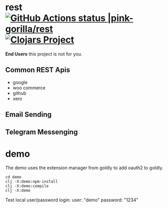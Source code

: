 # rest [![GitHub Actions status |pink-gorilla/rest](https://github.com/pink-gorilla/rest/workflows/CI/badge.svg)](https://github.com/pink-gorilla/rest/actions?workflow=CI)[![Clojars Project](https://img.shields.io/clojars/v/org.pinkgorilla/rest.svg)](https://clojars.org/org.pinkgorilla/rest)

**End Users** this project is not for you.


## Common REST Apis
- google
- woo commerce
- github
- xero

## Email Sending

## Telegram Messenging

# demo

The demo uses the extension manager from goldly to add oauth2 to goldly.

```
cd demo
clj -X:demo:npm-install
clj -X:demo:compile
clj -X:demo
```

Test local user/password login: user: "demo" password: "1234"